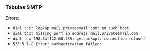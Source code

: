### Tabulae SMTP

Errors:

- `dial tcp: lookup mail.privteemail.com: no such host`
- `dial tcp: missing port in address mail.privateemail.com`
- `dial tcp 198.54.122.60:455: getsockopt: connection refused`
- `535 5.7.8 Error: authentication failed:`
